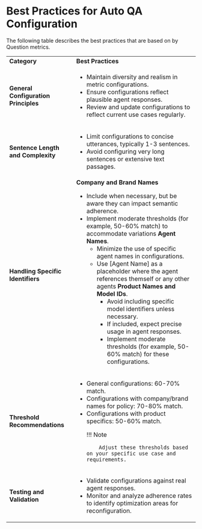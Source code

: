 
# Best Practices for Auto QA Configuration

The following table describes the best practices that are based on by Question metrics.

<table>
  <tr>
   <td><strong>Category</strong>
   </td>
   <td><strong>Best Practices</strong>
   </td>
  </tr>
  <tr>
   <td><strong>General Configuration Principles</strong>
   </td>
   <td>
<ul>

<li>Maintain diversity and realism in metric configurations.

<li>Ensure configurations reflect plausible agent responses.

<li>Review and update configurations to reflect current use cases regularly.
</li>
</ul>
   </td>
  </tr>
  <tr>
   <td><strong>Sentence Length and Complexity</strong>
   </td>
   <td>
<ul>

<li>Limit configurations to concise utterances, typically 1-3 sentences.

<li>Avoid configuring very long sentences or extensive text passages.
</li>
</ul>
   </td>
  </tr>
  <tr>
   <td><strong>Handling Specific Identifiers</strong>
   </td>
   <td><strong>Company and Brand Names</strong>
<ul>

<li>Include when necessary, but be aware they can impact semantic adherence.

<li>Implement moderate thresholds (for example, 50-60% match) to accommodate variations <strong>Agent Names</strong>.

<ul>

<li>Minimize the use of specific agent names in configurations.

<li>Use [Agent Name] as a placeholder where the agent references themself or any other agents <strong>Product Names and Model IDs</strong>.

<ul>

<li>Avoid including specific model identifiers unless necessary.

<li>If included, expect precise usage in agent responses.

<li>Implement moderate thresholds (for example, 50-60% match) for these configurations.
</li>
</ul>
</li>
</ul>
</li>
</ul>
   </td>
  </tr>
  <tr>
   <td><strong>Threshold Recommendations</strong>
   </td>
   <td>
<ul>

<li>General configurations: 60-70% match.

<li>Configurations with company/brand names for policy: 70-80% match.

<li>Configurations with product specifics: 50-60% match.
<br>

!!! Note

        Adjust these thresholds based on your specific use case and requirements.

</li>
</ul>
   </td>
  </tr>
  <tr>
   <td><strong>Testing and Validation</strong>
   </td>
   <td>
<ul>

<li>Validate configurations against real agent responses. 

<li>Monitor and analyze adherence rates to identify optimization areas for reconfiguration.
</li>
</ul>
   </td>
  </tr>
</table>